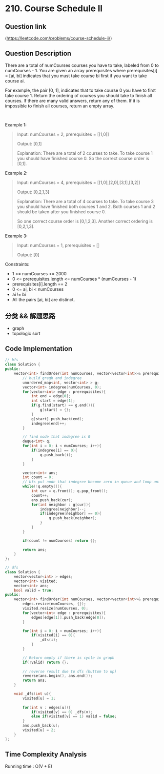 # 210. Course Schedule II

## Question link
(https://leetcode.com/problems/course-schedule-ii/)

## Question Description
There are a total of numCourses courses you have to take, labeled from 0 to numCourses - 1. You are given an array prerequisites where prerequisites[i] = [ai, bi] indicates that you must take course bi first if you want to take course ai.

For example, the pair [0, 1], indicates that to take course 0 you have to first take course 1.
Return the ordering of courses you should take to finish all courses. If there are many valid answers, return any of them. If it is impossible to finish all courses, return an empty array.

<br/>

Example 1:
> Input: numCourses = 2, prerequisites = [[1,0]]
>
> Output: [0,1]
>
> Explanation: There are a total of 2 courses to take. To take course 1 you should have finished course 0. So the correct course order is [0,1].

Example 2:
> Input: numCourses = 4, prerequisites = [[1,0],[2,0],[3,1],[3,2]]
>
> Output: [0,2,1,3]
>
> Explanation: There are a total of 4 courses to take. To take course 3 you should have finished both courses 1 and 2. Both courses 1 and 2 should be taken after you finished course 0.
>
> So one correct course order is [0,1,2,3]. Another correct ordering is [0,2,1,3].

Example 3:
> Input: numCourses = 1, prerequisites = []
>
> Output: [0]

Constraints:
- 1 <= numCourses <= 2000
- 0 <= prerequisites.length <= numCourses * (numCourses - 1)
- prerequisites[i].length == 2
- 0 <= ai, bi < numCourses
- ai != bi
- All the pairs [ai, bi] are distinct.

## 分类 && 解题思路
- graph
- topologic sort

## Code Implementation
```c++
// bfs
class Solution {
public:
    vector<int> findOrder(int numCourses, vector<vector<int>>& prerequisites) {
        // build gragh and indegree
        unordered_map<int, vector<int> > g;
        vector<int> indegree(numCourses, 0);
        for(vector<int> edge : prerequisites){
            int end = edge[0];
            int start = edge[1];
            if(g.find(start) == g.end()){
                g[start] = {};
            }
            g[start].push_back(end);
            indegree[end]++;
        }

        // find node that indegree is 0
        deque<int> q;
        for(int i = 0; i < numCourses; i++){
            if(indegree[i] == 0){
                q.push_back(i);
            }
        }

        vector<int> ans;
        int count = 0;
        // bfs put node that indegree become zero in queue and loop until queue is empty
        while(!q.empty()){
            int cur = q.front(); q.pop_front();
            count++;
            ans.push_back(cur);
            for(int neighbor : g[cur]){
                indegree[neighbor]--;
                if(indegree[neighbor] == 0){
                    q.push_back(neighbor);
                }
            }
        }

        if(count != numCourses) return {};
        
        return ans;
    }
};

// dfs 
class Solution {
    vector<vector<int> > edges;
    vector<int> visited;
    vector<int> ans;
    bool valid = true;
public:
    vector<int> findOrder(int numCourses, vector<vector<int>>& prerequisites) {
        edges.resize(numCourses, {});
        visited.resize(numCourses, 0);
        for(vector<int> edge : prerequisites){
            edges[edge[1]].push_back(edge[0]);
        }

        for(int i = 0; i < numCourses; i++){
            if(visited[i] == 0){
                _dfs(i);
            }
        }

        // Return empty if there is cycle in graph
        if(!valid) return {};
        
        // reverse result due to dfs (buttom to up)
        reverse(ans.begin(), ans.end());
        return ans;
    }

    void _dfs(int u){
        visited[u] = 1;
        
        for(int v : edges[u]){
            if(visited[v] == 0) _dfs(v);
            else if(visited[v] == 1) valid = false;
        }
        ans.push_back(u);
        visited[u] = 2;
    }
};
```

## Time Complexity Analysis
Running time  : O(V + E)